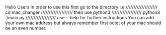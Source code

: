 Hello Users 
In order to use this first go to the directory i.e
////////////////////
cd mac_changer 
////////////////////
then use python3 
///////////////////
python3 ./main.py
///////////////////
use --help for further instructions
You can add your own mac address but always remember first octet of your mac should be an even number.


